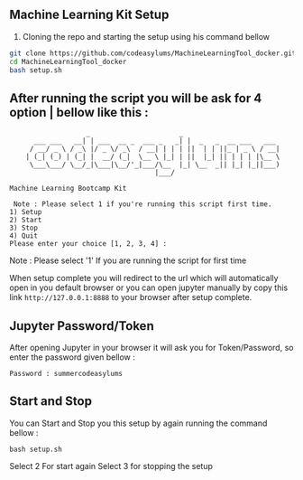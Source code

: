 ## Machine Learning Kit Setup

01. Cloning the repo and starting the setup using his command bellow
```bash
git clone https://github.com/codeasylums/MachineLearningTool_docker.git
cd MachineLearningTool_docker
bash setup.sh 
```


## After  running the script you will be ask for 4 option | bellow like this :

```
                   _                      _                   
      ___ ___   __| | ___  __ _  ___ _   _| |  _   _  __ ___   ___ 
     / __/ _ \ / _\ |/ _ \/ _\  / __| | | | ||  | | ||_ | _ \ / __| 
    | (_| (_) | (_| |  __/ (_|  \__ \ |_| | ||  |_| || | | | |\__ \ 
     \___\___/ \__/_|\___|\__/'_|___/\__  |_| \__  _|| |_| |_||___) 
                                    |___/ 

Machine Learning Bootcamp Kit

 Note : Please select 1 if you're running this script first time. 
1) Setup
2) Start
3) Stop
4) Quit
Please enter your choice [1, 2, 3, 4] : 

```
Note  : Please select '1' If you are running the script for first time  

When setup complete you will redirect to the url which will automatically open in you default browser or you can open jupyter manually by copy this link ```http://127.0.0.1:8888``` to your browser after setup complete.

## Jupyter Password/Token
 
 After opening Jupyter in your browser it will ask you for Token/Password, so enter the password given bellow :

 ```
 Password : summercodeasylums
 ```

## Start and Stop

You can Start and Stop you this setup by again running the command bellow :
 
```
bash setup.sh 
```
Select 2 For start again 
Select 3 for stopping the setup

